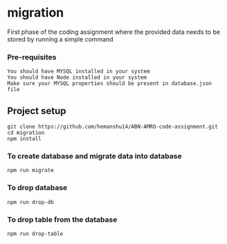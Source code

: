# migration 
First phase of the coding assignment where the provided data needs to be stored by running a
simple command

### Pre-requisites
```
You should have MYSQL installed in your system
You should have Node installed in your system
Make sure your MYSQL properties should be present in database.json file
```

## Project setup
```
git clone https://github.com/hemanshu14/ABN-AMRO-code-assignment.git
cd migration
npm install
```

### To create database and migrate data into database
```
npm run migrate
```

### To drop database
```
npm run drop-db
```

### To drop table from the database
```
npm run drop-table
```
